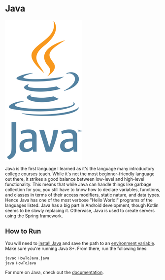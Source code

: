 # Java

![Java Logo](img-java.png)

Java is the first language I learned as it's the language many introductory college courses teach. While it's not the most beginner-friendly language out there, it strikes a good balance between low-level and high-level functionality. This means that while Java can handle things like garbage collection for you, you still have to know how to declare variables, functions, and classes in terms of their access modifiers, static nature, and data types. Hence Java has one of the most verbose "Hello World!" programs of the languages listed. Java has a big part in Android development, though Kotlin seems to be slowly replacing it. Otherwise, Java is used to create servers using the Spring framework.

## How to Run

You will need to [install Java](https://www.java.com/en/) and save the path to an [environment variable](https://www.java.com/en/download/help/path.xml). Make sure you're running Java 8+. From there, run the following lines:

```
javac HowToJava.java
java HowToJava
```

For more on Java, check out the [documentation](https://docs.oracle.com/en/java/javase/).
